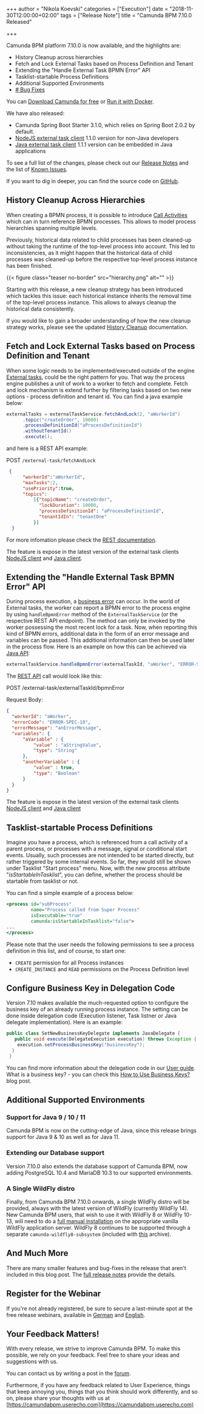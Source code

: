+++
author = "Nikola Koevski"
categories = ["Execution"]
date = "2018-11-30T12:00:00+02:00"
tags = ["Release Note"]
title = "Camunda BPM 7.10.0 Released"

+++

Camunda BPM platform 7.10.0 is now available, and the highlights are:

<!-- FEATURES LIST BEGINS -->

* History Cleanup across hierarchies
* Fetch and Lock External Tasks based on Process Definition and Tenant
* Extending the "Handle External Task BPMN Error" API
* Tasklist-startable Process Definitions
* Additional Supported Environments
* [# Bug Fixes](https://app.camunda.com/jira/issues/?jql=issuetype%20%3D%20%22Bug%20Report%22%20AND%20fixVersion%20%3D%207.10.0)

<!-- FEATURES LIST ENDS -->

You can [Download Camunda for free](https://camunda.com/download/) or [Run it with Docker](https://hub.docker.com/r/camunda/camunda-bpm-platform/).

We have also released:
* Camunda Spring Boot Starter 3.1.0, which relies on Spring Boot 2.0.2 by default.
* [NodeJS external task client](https://github.com/camunda/camunda-external-task-client-js) 1.1.0 version for non-Java developers
* [Java external task client](https://github.com/camunda/camunda-external-task-client-java) 1.1.1 version can be embedded in Java applications

To see a full list of the changes, please check out our [Release Notes](https://app.camunda.com/jira/secure/ReleaseNote.jspa?projectId=10230&version=15096)
and the list of [Known Issues](https://app.camunda.com/jira/issues/?jql=affectedVersion%20%3D%207.9.0%20and%20status%20!%3D%20Closed).

If you want to dig in deeper, you can find the source code on [GitHub](https://github.com/camunda/camunda-bpm-platform/releases/tag/7.9.0).

<!-- FEATURES EXPLANATIONS BEGIN -->
<!--more-->

## History Cleanup Across Hierarchies

When creating a BPMN process, it is possible to introduce [Call Activities](https://docs.camunda.org/manual/reference/bpmn20/subprocesses/call-activity/) which can in turn reference BPMN processes.
This allows to model process hierarchies spanning multiple levels.

Previously, historical data related to child processes has been cleaned-up without taking the runtime of the 
top-level process into account. This led to inconsistencies, as it might happen that the historical data of child 
processes was cleaned-up before the respective top-level process instance has been finished.

{{< figure class="teaser no-border" src="hierarchy.png" alt="" >}}

Starting with this release, a new cleanup strategy has been introduced which tackles this issue: each historical instance
inherits the removal time of the top-level process instance. This allows to always cleanup the historical data consistently.

If you would like to gain a broader understanding of how the new cleanup strategy works, please see the updated 
[History Cleanup](https://docs.camunda.org/manual/user-guide/process-engine/history/#history-cleanup) documentation.

## Fetch and Lock External Tasks based on Process Definition and Tenant

When some logic needs to be implemented/executed outside of the engine [External tasks](https://docs.camunda.org/manual/latest/user-guide/process-engine/external-tasks), could be the right pattern for you. That way the process engine publishes a unit of work to a worker to fetch and complete. Fetch and lock mechanism is extend further by filtering tasks based on two new options - process definition and tenant id. You can find a
java example below:
```java
externalTasks = externalTaskService.fetchAndLock(2, "aWorkerId")
      .topic("createOrder", 10000)
      .processDefinitionId("aProcessDefinitionId")
      .withoutTenantId()
      .execute();
```
and here is a REST API example:

POST `/external-task/fetchAndLock`
```json
 {
      "workerId":"aWorkerId",
      "maxTasks":2,
      "usePriority":true,
      "topics":
          [{"topicName": "createOrder",
            "lockDuration": 10000,
            "processDefinitionId": "aProcessDefinitionId",
            "tenantIdIn": "tenantOne"
          }]
  }
```
For more infomation please check the [REST documentation](https://docs.camunda.org/manual/latest/reference/rest/external-task/fetch/).

The feature is expose in the latest version of the external task clients [NodeJS client](https://github.com/camunda/camunda-external-task-client-js) and [Java client](https://github.com/camunda/camunda-external-task-client-java).

## Extending the "Handle External Task BPMN Error" API

During process execution, a [business error](https://docs.camunda.org/manual/develop/reference/bpmn20/events/error-events/#business-errors-vs-technical-errors) can occur. In the world of External tasks, the worker can report a BPMN error to the process engine by using `handleBpmnError` method of the `ExternalTaskService` (or the respective REST API endpoint). The method can only be invoked by the worker possessing the most recent lock for a task. Now, when reporting this kind of BPMN errors, additional data in the form of an error message and variables can be passed. This additional information can then be used later in the process flow.
Here is an example on how this can be achieved via [Java API](https://docs.camunda.org/manual/latest/user-guide/process-engine/external-tasks/#reporting-bpmn-error):
```java
externalTaskService.handleBpmnError(externalTaskId, "aWorker", "ERROR-SPEC-10", "anErrorMessage", variables);
```
The [REST API](https://docs.camunda.org/manual/latest/reference/rest/external-task/post-bpmn-error/) call would look like this:

POST /external-task/externalTaskId/bpmnError

Request Body:
```json
{
  "workerId": "aWorker",
  "errorCode": "ERROR-SPEC-10",
  "errorMessage": "anErrorMessage",
  "variables": {
	  "aVariable" : {
		  "value" : "aStringValue",
		  "type": "String"
	  },
	  "anotherVariable" : {
		  "value" : true,
		  "type": "Boolean"
	  }
  }
}
```

The feature is expose in the latest version of the external task clients [NodeJS client](https://github.com/camunda/camunda-external-task-client-js) and [Java client](https://github.com/camunda/camunda-external-task-client-java)

## Tasklist-startable Process Definitions

Imagine you have a process, which is referenced from a call activity of a parent process, or processes with a message, signal or conditional start events. Usually, such processes
are not intended to be started directly, but rather triggered by some internal events. So far, they would still be shown under Tasklist "Start process" menu.
Now, with the new process attribute "*isStartableInTasklist*", you can define, whether the process should be startable from tasklist or not.

You can find a simple example of a process below:
```xml
<process id="subProcess"
         name="Process called from Super Process"
		 isExecutable="true"
		 camunda:isStartableInTasklist="false">
...
</process>
```

Please note that the user needs the following permissions to see a process definition in this list, and of course, to start one:

* `CREATE` permission for all Process instances
* `CREATE_INSTANCE` and `READ` permissions on the Process Definition level

## Configure Business Key in Delegation Code

Version 7.10 makes available the much-requested option to configure the business key of an already running process instance. The setting can be done inside delegation code (Execution listener, Task listner or Java delegate implementation). Here is an example:
```java
public class SetNewBusinessKeyDelegate implements JavaDelegate {
   public void execute(DelegateExecution execution) throws Exception {
    execution.setProcessBusinessKey("businessKey");
  }
 }
```
You can find more information about the delegation code in our [User guide](https://docs.camunda.org/manual/latest/user-guide/process-engine/delegation-code/#set-business-key-from-delegation-code).
What is a business key? - you can check this [How to Use Business Keys?](https://blog.camunda.com/post/2018/10/business-key/) blog post.

## Additional Supported Environments

### Support for Java 9 / 10 / 11

Camunda BPM is now on the cutting-edge of Java, since this release brings support for Java 9 & 10 as well as for Java 11.

### Extending our Database support

Version 7.10.0 also extends the database support of Camunda BPM, now adding PostgreSQL 10.4 and MariaDB 10.3 to our supported environments.

### A Single WildFly distro

Finally, from Camunda BPM 7.10.0 onwards, a single WildFly distro will be provided, always with the latest version of WildFly (currently WildFly 14). New Camunda BPM users, that wish to use it with WildFly 8 or WildFly 10-13, will need to do a [full manual installation](https://docs.camunda.org/manual/latest/installation/full/jboss/manual/) on the appropriate vanilla WildFly application server. WildFly 8 continues to be supported through a separate `camunda-wildfly8-subsystem` (included with [this](https://app.camunda.com/nexus/content/groups/public/org/camunda/bpm/wildfly/camunda-wildfly8-modules/) archive).

<!-- FEATURES EXPLANATIONS END -->

## And Much More

There are many smaller features and bug-fixes in the release that aren't included in this blog post. The [full release notes]() provide the details.

## Register for the Webinar

If you're not already registered, be sure to secure a last-minute spot at the free release webinars, available in [German](https://register.gotowebinar.com/register/7430032682918026764) and [English](https://register.gotowebinar.com/register/5312228152286683916).

## Your Feedback Matters!

With every release, we strive to improve Camunda BPM. To make this possible, we rely on your feedback. Feel free to share your ideas and suggestions with us.

You can contact us by writing a post in the [forum](https://forum.camunda.org/).

Furthermore, if you have any feedback related to User Experience, things that keep annoying you, things that you think should work differently, and so on, please share your thoughts with us at [https://camundabpm.userecho.com](https://camundabpm.userecho.com)
